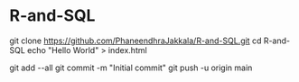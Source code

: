 # R-and-SQL
git clone https://github.com/PhaneendhraJakkala/R-and-SQL.git
cd R-and-SQL
echo "Hello World" > index.html

git add --all
git commit -m "Initial commit"
git push -u origin main
